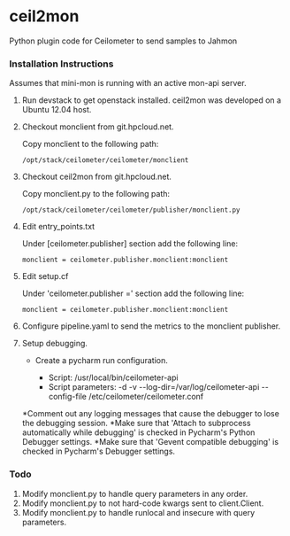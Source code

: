 ceil2mon
========

Python plugin code for Ceilometer to send samples to Jahmon

### Installation Instructions

Assumes that mini-mon is running with an active mon-api server.

1. Run devstack to get openstack installed.  ceil2mon was developed on a Ubuntu 12.04 host.

2.  Checkout monclient from git.hpcloud.net.
    
      Copy monclient to the following path:

        /opt/stack/ceilometer/ceilometer/monclient

3.  Checkout ceil2mon  from git.hpcloud.net.

      Copy monclient.py to the following path:
  
        /opt/stack/ceilometer/ceilometer/publisher/monclient.py

4.  Edit entry_points.txt

      Under [ceilometer.publisher] section add the following line:

        monclient = ceilometer.publisher.monclient:monclient


5.  Edit setup.cf

      Under 'ceilometer.publisher =' section add the following line:

        monclient = ceilometer.publisher.monclient:monclient

6.  Configure pipeline.yaml to send the metrics to the monclient publisher.

7.  Setup debugging.

    * Create a pycharm run configuration.
  
        - Script: /usr/local/bin/ceilometer-api
        - Script parameters:  -d -v --log-dir=/var/log/ceilometer-api --config-file /etc/ceilometer/ceilometer.conf
    
    *Comment out any logging messages that cause the debugger to lose the debugging session.
    *Make sure that 'Attach to subprocess automatically while debugging' is checked in Pycharm's Python Debugger settings.
    *Make sure that 'Gevent compatible debugging' is checked in Pycharm's Debugger settings.
  
  
### Todo

1. Modify monclient.py to handle query parameters in any order.
2. Modify monclient.py to not hard-code kwargs sent to client.Client.
3. Modify monclient.py to handle runlocal and insecure with query parameters.
